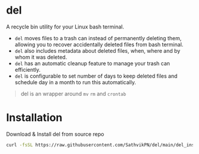 # del
A recycle bin utility for your Linux bash terminal.

- `del` moves files to a trash can instead of permanently deleting them, allowing you to recover accidentally deleted files from bash terminal. 
- `del` also includes metadata about deleted files, when, where and by whom it was deleted. 
- `del` has an automatic cleanup feature to manage your trash can efficiently.
- `del` is configurable to set number of days to keep deleted files and schedule day in a month to run this automatically.

> del is an wrapper around `mv` `rm` and `crontab`


# Installation
Download & Install del from source repo
```bash
curl -fsSL https://raw.githubusercontent.com/SathvikPN/del/main/del_install.sh | sudo bash
```
